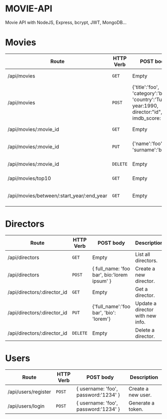 # MOVIE-API

Movie API with NodeJS, Express, bcrypt, JWT, MongoDB...

# Movies

| Route                                     | HTTP Verb | POST body                                                                                         | Description                   |
| ----------------------------------------- | --------- | ------------------------------------------------------------------------------------------------- | ----------------------------- |
| /api/movies                               | `GET`     | Empty                                                                                             | List all movies.              |
| /api/movies                               | `POST`    | {'title':'foo', 'category':'bar', 'country':'Turkey', year:1990, director:"id", imdb_score: 9.7 } | Create a new movie.           |
| /api/movies/:movie_id                     | `GET`     | Empty                                                                                             | Get a movie.                  |
| /api/movies/:movie_id                     | `PUT`     | {'name':'foo', 'surname':'bar'}                                                                   | Update a movie with new info. |
| /api/movies/:movie_id                     | `DELETE`  | Empty                                                                                             | Delete a movie.               |
| /api/movies/top10                         | `GET`     | Empty                                                                                             | Get the top 10 movies.        |
| /api/movies/between/:start_year/:end_year | `GET`     | Empty                                                                                             | Movies between two dates.     |

# Directors

| Route                       | HTTP Verb | POST body                                   | Description                      |
| --------------------------- | --------- | ------------------------------------------- | -------------------------------- |
| /api/directors              | `GET`     | Empty                                       | List all directors.              |
| /api/directors              | `POST`    | { full_name: 'foo bar', bio:'lorem ipsum' } | Create a new director.           |
| /api/directors/:director_id | `GET`     | Empty                                       | Get a director.                  |
| /api/directors/:director_id | `PUT`     | {'full_name':'foo bar', 'bio': 'lorem'}     | Update a director with new info. |
| /api/directors/:director_id | `DELETE`  | Empty                                       | Delete a director.               |

# Users

| Route               | HTTP Verb | POST body                            | Description        |
| ------------------- | --------- | ------------------------------------ | ------------------ |
| /api/users/register | `POST`    | { username: 'foo', password:'1234' } | Create a new user. |
| /api/users/login    | `POST`    | { username: 'foo', password:'1234' } | Generate a token.  |
